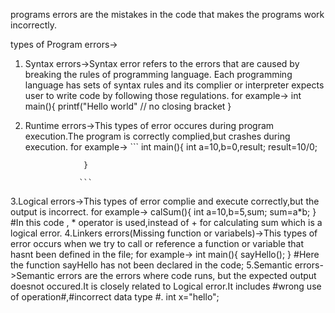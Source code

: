 programs errors are the mistakes in the code that makes the programs work incorrectly.

types of Program errors->
1. Syntax errors->Syntax error refers to the errors that are caused by breaking the rules of programming language.
  Each programming language has sets of syntax rules and its complier or interpreter expects user to write code by following those  regulations. 
  for example-> 
    int main(){
          printf("Hello world" // no closing bracket
    }
2. Runtime errors->This types of error occures during program execution.The program is correctly complied,but crashes during 
                  execution.
                  for example->
                   ``` 
                    int main(){
                      int a=10,b=0,result;
                        result=10/0;

                    }
                  
                   ``` 
  3.Logical errors->This types of error complie and execute correctly,but the output is incorrect.
                    for example->
                       calSum(){
                        int a=10,b=5,sum;
                        sum=a*b;
                      }
                    #In this code , * operator is  used,instead of + for calculating sum which is a logical error.
  4.Linkers errors(Missing function or variabels)->This types of error occurs when we try to call or reference a function or 
                                                  variable that hasnt been defined in the file;
                                                  for example->
                                                    int main(){
                                                      sayHello();
                                                    }
                                                  #Here the function sayHello has not been declared in the code;
  5.Semantic errors->Semantic errors are the errors where code runs, but the expected output doesnot occured.It is closely 
                    related to Logical error.It includes #wrong use of operation#,#incorrect data type #.
                      int x="hello";
                      
                      




